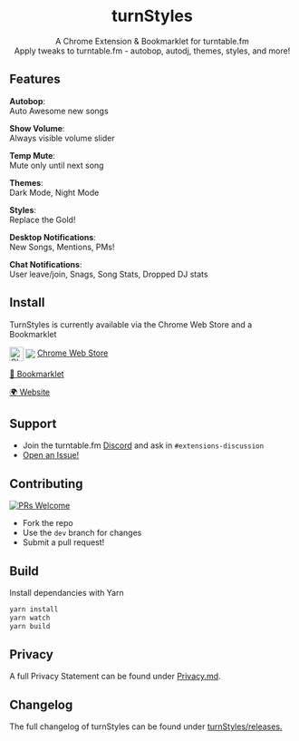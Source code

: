 <h1 align="center">
  <br>turnStyles
</h1>

<p align="center">
A Chrome Extension & Bookmarklet for turntable.fm
<br>Apply tweaks to turntable.fm - autobop, autodj, themes, styles, and more!
</p>

## Features

**Autobop**:
<br>Auto Awesome new songs

**Show Volume**:
<br>Always visible volume slider

**Temp Mute**:
<br>Mute only until next song

**Themes**:
<br>Dark Mode, Night Mode

**Styles**:
<br>Replace the Gold!

**Desktop Notifications**:
<br>New Songs, Mentions, PMs!

**Chat Notifications**:
<br>User leave/join, Snags, Song Stats, Dropped DJ stats

## Install

TurnStyles is currently available via the Chrome Web Store and a Bookmarklet

[link-chrome]: https://chrome.google.com/webstore/detail/turntable-tweaks/pmlkackfnbbnjfejpddpakallilkbdme 'Version published on Chrome Web Store'

[<img src="https://raw.githubusercontent.com/alrra/browser-logos/90fdf03c/src/chrome/chrome.svg" width="25" alt="Chrome" valign="middle">][link-chrome] [<img valign="middle" src="https://img.shields.io/chrome-web-store/v/pmlkackfnbbnjfejpddpakallilkbdme.svg?label=%20">][link-chrome] [Chrome Web Store](https://chrome.google.com/webstore/detail/turntable-tweaks/pmlkackfnbbnjfejpddpakallilkbdme)

[🔖 Bookmarklet](https://ts.pixelcrisis.co)

[🌍 Website](https://ts.pixelcrisis.co/)

## Support

- Join the turntable.fm [Discord](https://discord.gg/jnRs4WnPjM) and ask in `#extensions-discussion`
- [Open an Issue!](https://github.com/pixelcrisis/turnstyles/issues/new)

## Contributing

[![PRs Welcome](https://img.shields.io/badge/PRs-welcome-brightgreen.svg?style=flat)](http://makeapullrequest.com)

- Fork the repo
- Use the `dev` branch for changes
- Submit a pull request!

## Build

Install dependancies with Yarn

```sh
yarn install
yarn watch
yarn build
```

## Privacy

A full Privacy Statement can be found under [Privacy.md](Privacy.md).

## Changelog

The full changelog of turnStyles can be found under [turnStyles/releases.](https://github.com/pixelcrisis/turnstyles/releases)
